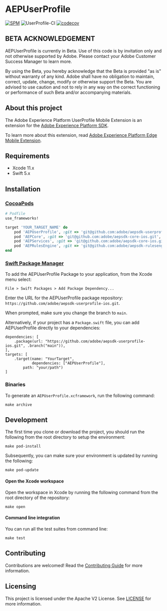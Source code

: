 # AEPUserProfile

<!--
on [![Cocoapods](https://img.shields.io/cocoapods/v/AEPCore.svg?color=orange&label=AEPCore&logo=apple&logoColor=white)](https://cocoapods.org/pods/AEPUserprofile)
-->
[![SPM](https://img.shields.io/badge/SPM-Supported-orange.svg?logo=apple&logoColor=white)](https://swift.org/package-manager/)
![UserProfile-CI](https://github.com/adobe/aepsdk-userprofile-ios/workflows/UserProfile-CI/badge.svg)
[![codecov](https://codecov.io/gh/adobe/aepsdk-userprofile-ios/branch/main/graph/badge.svg?token=33I4P5FMOG)](undefined)

## BETA ACKNOWLEDGEMENT

AEPUserProfile is currently in Beta. Use of this code is by invitation only and not otherwise supported by Adobe. Please contact your Adobe Customer Success Manager to learn more.

By using the Beta, you hereby acknowledge that the Beta is provided "as is" without warranty of any kind. Adobe shall have no obligation to maintain, correct, update, change, modify or otherwise support the Beta. You are advised to use caution and not to rely in any way on the correct functioning or performance of such Beta and/or accompanying materials.

## About this project

The Adobe Experience Platform UserProfile Mobile Extension is an extension for the [Adobe Experience Platform SDK](https://github.com/Adobe-Marketing-Cloud/acp-sdks).

To learn more about this extension, read [Adobe Experience Platform Edge Mobile Extension](https://aep-sdks.gitbook.io/docs/using-mobile-extensions/profile).

## Requirements
- Xcode 11.x
- Swift 5.x

## Installation

### [CocoaPods](https://guides.cocoapods.org/using/using-cocoapods.html)

```ruby
# Podfile
use_frameworks!

target 'YOUR_TARGET_NAME' do
    pod 'AEPUserProfile', :git => 'git@github.com:adobe/aepsdk-userprofile-ios.git', :branch => 'main'
    pod 'AEPCore', :git => 'git@github.com:adobe/aepsdk-core-ios.git', :branch => 'main'
    pod 'AEPServices', :git => 'git@github.com:adobe/aepsdk-core-ios.git', :branch => 'main'
    pod 'AEPRulesEngine', :git => 'git@github.com:adobe/aepsdk-rulesengine-ios.git', :branch => 'main'
end
```

### [Swift Package Manager](https://github.com/apple/swift-package-manager)

To add the AEPUserProfile Package to your application, from the Xcode menu select:

`File > Swift Packages > Add Package Dependency...`

Enter the URL for the AEPUserProfile package repository: `https://github.com/adobe/aepsdk-userprofile-ios.git`.

When prompted, make sure you change the branch to `main`. 

Alternatively, if your project has a `Package.swift` file, you can add AEPUserProfile directly to your dependencies:

```
dependencies: [
    .package(url: "https://github.com/adobe/aepsdk-userprofile-ios.git", .branch("main")),
],
targets: [
    .target(name: "YourTarget",
            dependencies: ["AEPUserProfile"],
	    path: "your/path")
]
```

### Binaries

To generate an `AEPUserProfile.xcframework`, run the following command:

```
make archive
```

## Development

The first time you clone or download the project, you should run the following from the root directory to setup the environment:

~~~
make pod-install
~~~

Subsequently, you can make sure your environment is updated by running the following:

~~~
make pod-update
~~~

#### Open the Xcode workspace
Open the workspace in Xcode by running the following command from the root directory of the repository:

~~~
make open
~~~

#### Command line integration

You can run all the test suites from command line:

~~~
make test
~~~

## Contributing

Contributions are welcomed! Read the [Contributing Guide](./.github/CONTRIBUTING.md) for more information.

## Licensing

This project is licensed under the Apache V2 License. See [LICENSE](LICENSE) for more information.
